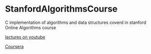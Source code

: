 # StanfordAlgorithmsCourse

C implementation of algorithms and data structures coverd in stanford Online Algorithms course

[lectures on youtube](https://www.youtube.com/channel/UCH4s4ek5zqNvct5oy9_jd_g/playlists)

[Coursera](https://www.coursera.org/specializations/algorithms)
